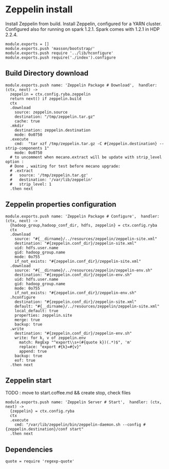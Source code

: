 # Zeppelin install

Install Zeppelin from build.
Install Zeppelin, configured for a YARN  cluster. Configured also for running on spark 1.2.1.
Spark comes with 1.2.1 in HDP 2.2.4.

    module.exports = []
    module.exports.push 'masson/bootstrap/'
    module.exports.push require '../lib/hconfigure'
    module.exports.push require('./index').configure

## Build Directory download

    module.exports.push name: 'Zeppelin Package # Download',  handler: (ctx, next) ->
      zeppelin = ctx.config.ryba.zeppelin
      return next() if zeppelin.build 
      ctx
      .download
        source: zeppelin.source
        destination: "/tmp/zeppelin.tar.gz"
        cache: true
      .mkdir
        destination: zeppelin.destination
        mode: 0o0750
      .execute
        cmd:  "tar xzf /tmp/zeppelin.tar.gz -C #{zeppelin.destination} --strip-components 1"
        mode: 0o0750
      # to uncomment when mecano.extract will be update with strip_level option :
      # Done , waiting for test before mecano upgrade:     
      # .extract
      #   source: '/tmp/zeppelin.tar.gz'
      #   destination: '/var/lib/zeppelin'
      #   strip_level: 1
      .then next

## Zeppelin properties configuration
    
    module.exports.push name: 'Zeppelin Package # Configure',  handler: (ctx, next) ->
      {hadoop_group,hadoop_conf_dir, hdfs, zeppelin} = ctx.config.ryba
      ctx
      .download
        source: "#{__dirname}/../resources/zeppelin/zeppelin-site.xml"
        destination: "#{zeppelin.conf_dir}/zeppelin-site.xml"
        uid: hdfs.user.name
        gid: hadoop_group.name
        mode: 0o755
        if_not_exists: "#{zeppelin.conf_dir}/zeppelin-site.xml"
      .download
        source: "#{__dirname}/../resources/zeppelin/zeppelin-env.sh"
        destination: "#{zeppelin.conf_dir}/zeppelin-env.sh"
        uid: hdfs.user.name
        gid: hadoop_group.name
        mode: 0o755
        if_not_exists: "#{zeppelin.conf_dir}/zeppelin-env.sh"
      .hconfigure
        destination: "#{zeppelin.conf_dir}/zeppelin-site.xml"
        default: "#{__dirname}/../resources/zeppelin/zeppelin-site.xml"
        local_default: true
        properties: zeppelin.site
        merge: true
        backup: true
      .write
        destination: "#{zeppelin.conf_dir}/zeppelin-env.sh"
        write: for k, v of zeppelin.env
          match: RegExp "^export\\s+(#{quote k})(.*)$", 'm'
          replace: "export #{k}=#{v}"
          append: true
        backup: true
        eof: true
      .then next

## Zeppelin start 

TODO : move to start.coffee.md && create stop, check files

    module.exports.push name: 'Zeppelin Server # Start',  handler: (ctx, next) ->
      {zeppelin} = ctx.config.ryba
      ctx
      .execute
        cmd: "/var/lib/zeppelin/bin/zeppelin-daemon.sh --config #{zeppelin.destination}/conf start"
      .then next

## Dependencies

    quote = require 'regexp-quote'
